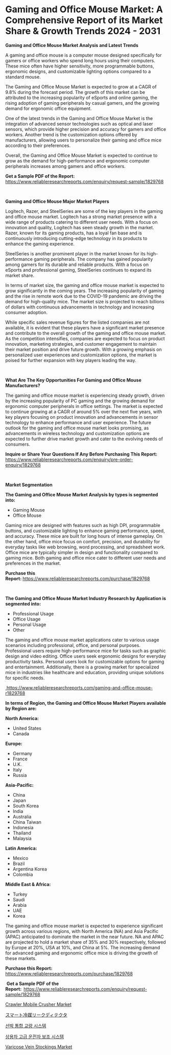 <p><h1>Gaming and Office Mouse Market: A Comprehensive Report of its Market Share & Growth Trends 2024 - 2031</h1></p><p><strong>Gaming and Office Mouse Market Analysis and Latest Trends</strong></p>
<p><p>A gaming and office mouse is a computer mouse designed specifically for gamers or office workers who spend long hours using their computers. These mice often have higher sensitivity, more programmable buttons, ergonomic designs, and customizable lighting options compared to a standard mouse.</p><p>The Gaming and Office Mouse Market is expected to grow at a CAGR of 9.8% during the forecast period. The growth of this market can be attributed to the increasing popularity of eSports and online gaming, the rising adoption of gaming peripherals by casual gamers, and the growing demand for ergonomic office equipment.</p><p>One of the latest trends in the Gaming and Office Mouse Market is the integration of advanced sensor technologies such as optical and laser sensors, which provide higher precision and accuracy for gamers and office workers. Another trend is the customization options offered by manufacturers, allowing users to personalize their gaming and office mice according to their preferences.</p><p>Overall, the Gaming and Office Mouse Market is expected to continue to grow as the demand for high-performance and ergonomic computer peripherals increases among gamers and office workers.</p></p>
<p><strong>Get a Sample PDF of the Report:&nbsp;</strong> <a href="https://www.reliableresearchreports.com/enquiry/request-sample/1829768">https://www.reliableresearchreports.com/enquiry/request-sample/1829768</a></p>
<p>&nbsp;</p>
<p><strong>Gaming and Office Mouse Major Market Players</strong></p>
<p><p>Logitech, Razer, and SteelSeries are some of the key players in the gaming and office mouse market. Logitech has a strong market presence with a wide range of products catering to different user needs. With a focus on innovation and quality, Logitech has seen steady growth in the market. Razer, known for its gaming products, has a loyal fan base and is continuously introducing cutting-edge technology in its products to enhance the gaming experience.</p><p>SteelSeries is another prominent player in the market known for its high-performance gaming peripherals. The company has gained popularity among gamers for its durable and reliable products. With a focus on eSports and professional gaming, SteelSeries continues to expand its market share.</p><p>In terms of market size, the gaming and office mouse market is expected to grow significantly in the coming years. The increasing popularity of gaming and the rise in remote work due to the COVID-19 pandemic are driving the demand for high-quality mice. The market size is projected to reach billions of dollars with continuous advancements in technology and increasing consumer adoption.</p><p>While specific sales revenue figures for the listed companies are not available, it is evident that these players have a significant market presence and contribute to the overall growth of the gaming and office mouse market. As the competition intensifies, companies are expected to focus on product innovation, marketing strategies, and customer engagement to maintain their market position and drive future growth. With a growing emphasis on personalized user experiences and customization options, the market is poised for further expansion with key players leading the way.</p></p>
<p>&nbsp;</p>
<p><strong>What Are The Key Opportunities For Gaming and Office Mouse Manufacturers?</strong></p>
<p><p>The gaming and office mouse market is experiencing steady growth, driven by the increasing popularity of PC gaming and the growing demand for ergonomic computer peripherals in office settings. The market is expected to continue growing at a CAGR of around 5% over the next five years, with key players focusing on product innovation and advancements in sensor technology to enhance performance and user experience. The future outlook for the gaming and office mouse market looks promising, as advancements in wireless technology and customization options are expected to further drive market growth and cater to the evolving needs of consumers.</p></p>
<p><strong>Inquire or Share Your Questions If Any Before Purchasing This Report:</strong> <a href="https://www.reliableresearchreports.com/enquiry/pre-order-enquiry/1829768">https://www.reliableresearchreports.com/enquiry/pre-order-enquiry/1829768</a></p>
<p>&nbsp;</p>
<p><strong>Market Segmentation</strong></p>
<p><strong>The Gaming and Office Mouse Market Analysis by types is segmented into:</strong></p>
<p><ul><li>Gaming Mouse</li><li>Office Mouse</li></ul></p>
<p><p>Gaming mice are designed with features such as high DPI, programmable buttons, and customizable lighting to enhance gaming performance, speed, and accuracy. These mice are built for long hours of intense gameplay. On the other hand, office mice focus on comfort, precision, and durability for everyday tasks like web browsing, word processing, and spreadsheet work. Office mice are typically simpler in design and functionality compared to gaming mice. Both gaming and office mice cater to different user needs and preferences in the market.</p></p>
<p><strong>Purchase this Report:&nbsp;</strong><a href="https://www.reliableresearchreports.com/purchase/1829768">https://www.reliableresearchreports.com/purchase/1829768</a></p>
<p>&nbsp;</p>
<p><strong>The Gaming and Office Mouse Market Industry Research by Application is segmented into:</strong></p>
<p><ul><li>Professional Usage</li><li>Office Usage</li><li>Personal Usage</li><li>Other</li></ul></p>
<p><p>The gaming and office mouse market applications cater to various usage scenarios including professional, office, and personal purposes. Professional users require high-performance mice for tasks such as graphic design and video editing. Office users seek ergonomic designs for everyday productivity tasks. Personal users look for customizable options for gaming and entertainment. Additionally, there is a growing market for specialized mice in industries like healthcare and education, providing unique solutions for specific needs.</p></p>
<p><a href="https://www.reliableresearchreports.com/gaming-and-office-mouse-r1829768">&nbsp;https://www.reliableresearchreports.com/gaming-and-office-mouse-r1829768</a></p>
<p><strong>In terms of Region, the Gaming and Office Mouse Market Players available by Region are:</strong></p>
<p>
    <p> <strong> North America: </strong>
        <ul>
            <li>United States</li>
            <li>Canada</li>
        </ul>
        </p> 
    <p> <strong> Europe: </strong>
        <ul>
            <li>Germany</li>
            <li>France</li>
            <li>U.K.</li>
            <li>Italy</li>
            <li>Russia</li>
        </ul>
        </p> 
    <p> <strong> Asia-Pacific: </strong>
        <ul>
            <li>China</li>
            <li>Japan</li>
            <li>South Korea</li>
            <li>India</li>
            <li>Australia</li>
            <li>China Taiwan</li>
            <li>Indonesia</li>
            <li>Thailand</li>
            <li>Malaysia</li>
        </ul>
        </p> 
    <p> <strong> Latin America: </strong>
        <ul>
            <li>Mexico</li>
            <li>Brazil</li>
            <li>Argentina Korea</li>
            <li>Colombia</li>
        </ul>
        </p> 
    <p> <strong> Middle East & Africa: </strong>
        <ul>
            <li>Turkey</li>
            <li>Saudi</li>
            <li>Arabia</li>
            <li>UAE</li>
            <li>Korea</li>
        </ul>
    </p>
    </p>
<p><p>The gaming and office mouse market is expected to experience significant growth across various regions, with North America (NA) and Asia Pacific (APAC) anticipated to dominate the market in the near future. NA and APAC are projected to hold a market share of 35% and 30% respectively, followed by Europe at 20%, USA at 10%, and China at 5%. The increasing demand for advanced gaming and ergonomic office mice is driving the growth of these markets.</p></p>
<p><strong>Purchase this Report: </strong><a href="https://www.reliableresearchreports.com/purchase/1829768">https://www.reliableresearchreports.com/purchase/1829768</a></p>
<p>&nbsp;<strong>Get a Sample PDF of the Report:&nbsp;&nbsp;</strong><a href="https://www.reliableresearchreports.com/enquiry/request-sample/1829768">https://www.reliableresearchreports.com/enquiry/request-sample/1829768</a></p>
<p><strong></strong></p>
<p><p><a href="https://issuu.com/reportprime-2/docs/crawler-mobile-crusher-market-size-2030.pptx">Crawler Mobile Crusher Market</a></p><p><a href="https://github.com/CarlieShields/Market-Research-Report-List-1/blob/main/2398842145313.md">スマート冷媒リークディテクタ</a></p><p><a href="https://medium.com/@maryamwill/%EC%84%A0%EB%B0%95-%ED%86%B5%ED%95%A9-%EB%8B%A4%EB%A6%AC-%EC%8B%9C%EC%8A%A4%ED%85%9C-%EC%8B%9C%EC%9E%A5-%EC%A0%90%EC%9C%A0%EC%9C%A8-%EB%B0%8F-%EC%8B%9C%EC%9E%A5-%EB%B6%84%EC%84%9D-%EC%84%B1%EC%9E%A5-%ED%8A%B8%EB%A0%8C%EB%93%9C-%EB%B0%8F-%EC%98%88%EC%B8%A1-2024%EB%85%84-2031%EB%85%84-%EA%B8%B0%EA%B0%84-09381857afea">선박 통합 교량 시스템</a></p><p><a href="https://medium.com/@allanchulist567567jdf/%EC%83%81%EC%9A%A9-%EC%B0%A8%EB%9F%89-%EA%B3%A0%EA%B8%89-%EC%9A%B4%EC%A0%84%EC%9E%90-%EC%A7%80%EC%9B%90-%EC%8B%9C%EC%8A%A4%ED%85%9C-%EC%8B%9C%EC%9E%A5-%EC%A0%84%EB%A7%9D-%EC%99%84%EC%A0%84%ED%95%9C-%EC%82%B0%EC%97%85-%EB%B6%84%EC%84%9D-2024%EB%85%84%EB%B6%80%ED%84%B0-2031%EB%85%84%EA%B9%8C%EC%A7%80-cffa7238b637">상용차 고급 운전자 보조 시스템</a></p><p><a href="https://github.com/caicuccucga/Market-Research-Report-List-1/blob/main/varicose-vein-stockings-market.md">Varicose Vein Stockings Market</a></p></p>